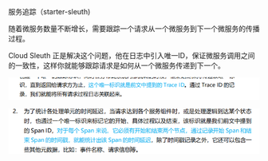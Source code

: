服务追踪（starter-sleuth)

随着微服务数量不断增长，需要跟踪一个请求从一个微服务到下一个微服务的传播过程。

Cloud Sleuth 正是解决这个问题，他在日志中引入唯一ID，保证微服务调用之间的一致性，这样你就能够跟踪请求是如何从一个微服务传递到下一个。

![image-20210224170416100](assets/image-20210224170416100.png)

![image-20210224170437488](assets/image-20210224170437488.png)
